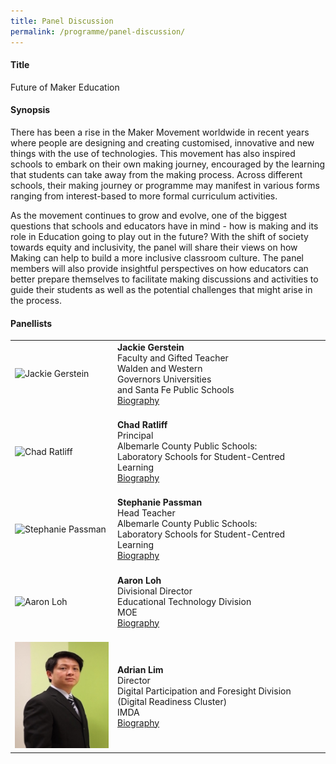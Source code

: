 ```yaml
---
title: Panel Discussion
permalink: /programme/panel-discussion/
---
```

#### Title
Future of Maker Education

#### **Synopsis**
There has been a rise in the Maker Movement worldwide in recent years where people are designing and creating customised, innovative and new things with the use of technologies. This movement has also inspired schools to embark on their own making journey, encouraged by the learning that students can take away from the making process. Across different schools, their making journey or programme may manifest in various forms ranging from interest-based to more formal curriculum activities.

As the movement continues to grow and evolve, one of the biggest questions that schools and educators have in mind - how is making and its role in Education going to play out in the future? With the shift of society towards equity and inclusivity, the panel will share their views on how Making can help to build a more inclusive classroom culture. The panel members will also provide insightful perspectives on how educators can better prepare themselves to facilitate making discussions and activities to guide their students as well as the potential challenges that might arise in the process.

#### **Panellists**

<table style="width: 100%;" border="0" cellpadding="10">
<tbody>
<tr>
<td style="width: 150px;"><img src="/images/Photo_Jackie Gerstein.png" alt="Jackie Gerstein" /><br></td>
<td><strong>Jackie Gerstein</strong><br />Faculty and Gifted Teacher<br />Walden and Western <br />Governors Universities<br />and Santa Fe Public Schools<br><a href="https://moe-edtech-staging.netlify.com//programme/panel-discussion/jackie-gerstein/">Biography</a></td>
</tr>
<tr>
<td><br><img src="/images/Photo_Chad Ratliff.jpg" alt="Chad Ratliff" /><br></td>
<td><br><strong>Chad Ratliff</strong><br />Principal<br />Albemarle County Public Schools:<br />Laboratory Schools for Student-Centred Learning<br><a href="https://moe-edtech-staging.netlify.com//programme/panel-discussion/chad-ratliff/">Biography</a></td>
</tr>
<tr>
<td><br><img src="/images/Photo_Stephanie Passman.jpg" alt="Stephanie Passman" /><br></td>
<td><br><strong>Stephanie Passman</strong><br />Head Teacher<br />Albemarle County Public Schools:<br />Laboratory Schools for Student-Centred Learning<br><a href="https://moe-edtech-staging.netlify.com//programme/panel-discussion/stephanie-passman/">Biography</a></td>
</tr>
<tr>
<td><br><img src="/images/Aaron Loh Photo.png" alt="Aaron Loh" /><br></td>
<td><br><strong>Aaron Loh</strong><br />Divisional Director<br />Educational Technology Division<br />MOE<br><a href="https://moe-edtech-staging.netlify.com//programme/panel-discussion/aaron-loh/">Biography</a></td>
</tr>
<tr>
<td><br><img src="/images/Adrian Lim Photo.JPG" alt="Adrian Lim" /><br></td>
<td><br><strong>Adrian Lim</strong><br />Director<br />Digital Participation and Foresight Division<br />(Digital Readiness Cluster)<br />IMDA<br><a href="https://moe-edtech-staging.netlify.com//programme/panel-discussion/adrian-lim/">Biography</a></td>
</tr>
</tbody>
</table>

